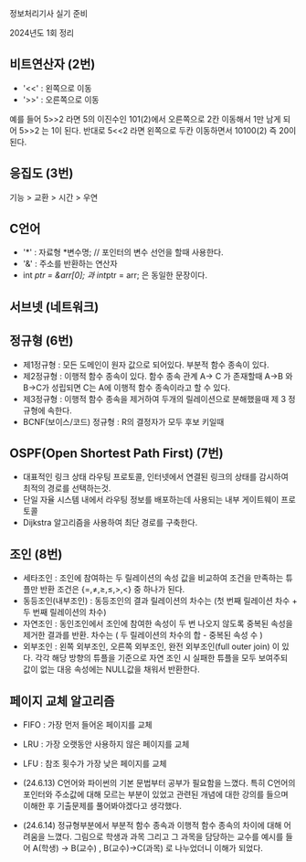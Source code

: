 정보처리기사 실기 준비

2024년도 1회 정리


## 비트연산자 (2번)

- '<<' : 왼쪽으로 이동
- '>>' : 오른쪽으로 이동

예를 들어 5>>2 라면 5의 이진수인 101(2)에서 오른쪽으로 2칸 이동해서 1만 남게 되어 5>>2 는 1이 된다.
반대로 5<<2 라면 왼쪽으로 두칸 이동하면서 10100(2) 즉 20이 된다.

## 응집도 (3번)

기능 > 교환 > 시간 > 우연

## C언어

- '*' : 자료형 *변수명; // 포인터의 변수 선언을 할때 사용한다.
- '&' : 주소를 반환하는 연산자
- int *ptr = &arr[0]; 과 int*ptr = arr; 은 동일한 문장이다.

## 서브넷 (네트워크)

## 정규형 (6번)

- 제1정규형 : 모든 도메인이 원자 값으로 되어있다. 부분적 함수 종속이 있다.
- 제2정규형 : 이행적 함수 종속이 있다. 함수 종속 관계 A-> C 가 존재할때 A->B 와 B->C가 성립되면 C는 A에 이행적 함수 종속이라고 할 수 있다.
- 제3정규형 : 이행적 함수 종속을 제거하여 두개의 릴레이션으로 분해했을때 제 3 정규형에 속한다.
- BCNF(보이스/코드) 정규형 : R의 결정자가 모두 후보 키일때

## OSPF(Open Shortest Path First) (7번)

- 대표적인 링크 상태 라우팅 프로토콜, 인터넷에서 연결된 링크의 상태를 감시하여 최적의 경로를 선택하는것.
- 단일 자율 시스템 내에서 라우팅 정보를 배포하는데 사용되는 내부 게이트웨이 프로토콜
- Dijkstra 알고리즘을 사용하여 최단 경로를 구축한다.

## 조인 (8번)

- 세타조인 : 조인에 참여하는 두 릴레이션의 속성 값을 비교하여 조건을 만족하는 튜플만 반환
조건은 {=,≠,≥,≤,>,<} 중 하나가 된다.
- 동등조인(내부조인) : 동등조인의 결과 릴레이션의 차수는 (첫 번째 릴레이션 차수 + 두 번째 릴레이션의 차수)
- 자연조인 : 동인조인에서 조인에 참여한 속성이 두 번 나오지 않도록 중복된 속성을 제거한 결과를 반환. 차수는 ( 두 릴레이션의 차수의 합 - 중복된 속성 수 )
- 외부조인 : 왼쪽 외부조인, 오른쪽 외부조인, 완전 외부조인(full outer join) 이 있다. 각각 해당 방향의 튜플을 기준으로 자연 조인 시 실패한 튜플을 모두 보여주되 값이 없는 대응 속성에는 NULL값을 채워서 반환한다.

## 페이지 교체 알고리즘

- FIFO : 가장 먼저 들어온 페이지를 교체
- LRU : 가장 오랫동안 사용하지 않은 페이지를 교체
- LFU : 참조 횟수가 가장 낮은 페이지를 교체


- (24.6.13) C언어와 파이썬의 기본 문법부터 공부가 필요함을 느꼈다.
특히 C언어의 포인터와 주소값에 대해 모르는 부분이 있었고 관련된 개념에 대한 강의를 들으며 이해한 후 기출문제를 풀어봐야겠다고 생각했다.
- (24.6.14) 정규형부분에서 부분적 함수 종속과 이행적 함수 종속의 차이에 대해 어려움을 느꼈다.
그림으로 학생과 과목 그리고 그 과목을 담당하는 교수를 예시를 들어 A(학생) -> B(교수) , B(교수)->C(과목) 로 나누었더니 이해가 되었다.